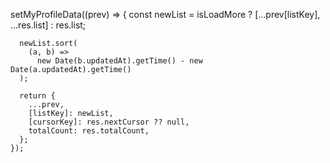    setMyProfileData((prev) => {
      const newList = isLoadMore ? [...prev[listKey], ...res.list] : res.list;

      newList.sort(
        (a, b) =>
          new Date(b.updatedAt).getTime() - new Date(a.updatedAt).getTime()
      );

      return {
        ...prev,
        [listKey]: newList,
        [cursorKey]: res.nextCursor ?? null,
        totalCount: res.totalCount,
      };
    });